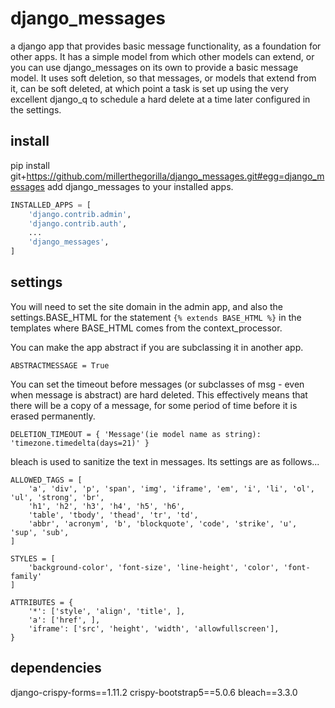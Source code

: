 # django_messages
a django app that provides basic message functionality, as a foundation for other apps.  It has a simple model from which other models can extend, or you can use django_messages on its own to provide a basic message model.  It uses soft deletion, so that messages, or models that extend from it, can be soft deleted, at which point a task is set up using the very excellent django_q to schedule a hard delete at a time later configured in the settings.

## install
pip install git+https://github.com/millerthegorilla/django_messages.git#egg=django_messages
add django_messages to your installed apps.
```python
INSTALLED_APPS = [
    'django.contrib.admin',
    'django.contrib.auth',
    ...
    'django_messages',
]
```
## settings
You will need to set the site domain in the admin app, and also the settings.BASE_HTML for the statement `{% extends BASE_HTML %}` in the templates where BASE_HTML comes from the context_processor.

You can make the app abstract if you are subclassing it in another app.
```
ABSTRACTMESSAGE = True
```
You can set the timeout before messages (or subclasses of msg - even when message is abstract) are hard deleted.  This effectively means that there will be a copy of a message, for some period of time before it is erased permanently.
```
DELETION_TIMEOUT = { 'Message'(ie model name as string): 'timezone.timedelta(days=21)' }
```
bleach is used to sanitize the text in messages.  Its settings are as follows...
```
ALLOWED_TAGS = [
    'a', 'div', 'p', 'span', 'img', 'iframe', 'em', 'i', 'li', 'ol', 'ul', 'strong', 'br',
    'h1', 'h2', 'h3', 'h4', 'h5', 'h6',
    'table', 'tbody', 'thead', 'tr', 'td',
    'abbr', 'acronym', 'b', 'blockquote', 'code', 'strike', 'u', 'sup', 'sub',
]

STYLES = [
    'background-color', 'font-size', 'line-height', 'color', 'font-family'
]

ATTRIBUTES = {
    '*': ['style', 'align', 'title', ],
    'a': ['href', ],
    'iframe': ['src', 'height', 'width', 'allowfullscreen'],
}
```
## dependencies
django-crispy-forms==1.11.2
crispy-bootstrap5==5.0.6
bleach==3.3.0